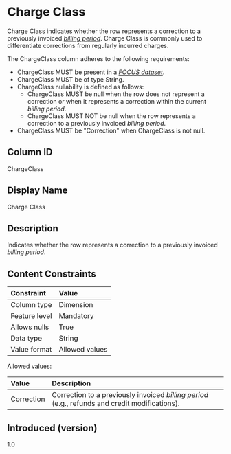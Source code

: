 # Charge Class

Charge Class indicates whether the row represents a correction to a previously invoiced [*billing period*](#glossary:billing-period). Charge Class is commonly used to differentiate corrections from regularly incurred charges.

The ChargeClass column adheres to the following requirements:

* ChargeClass MUST be present in a [*FOCUS dataset*](#glossary:FOCUS-dataset).
* ChargeClass MUST be of type String.
* ChargeClass nullability is defined as follows:
  * ChargeClass MUST be null when the row does not represent a correction or when it represents a correction within the current *billing period*.
  * ChargeClass MUST NOT be null when the row represents a correction to a previously invoiced *billing period*.
* ChargeClass MUST be "Correction" when ChargeClass is not null.

## Column ID

ChargeClass

## Display Name

Charge Class

## Description

Indicates whether the row represents a correction to a previously invoiced *billing period*.

## Content Constraints

| Constraint      | Value          |
| :-------------- | :------------- |
| Column type     | Dimension      |
| Feature level   | Mandatory      |
| Allows nulls    | True           |
| Data type       | String         |
| Value format    | Allowed values |

Allowed values:

| Value      | Description                          |
| :--------- | :------------------------------------|
| Correction | Correction to a previously invoiced *billing period* (e.g., refunds and credit modifications). |

## Introduced (version)

1.0
